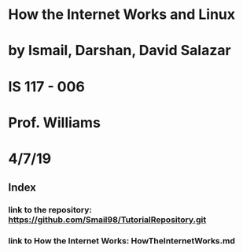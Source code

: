 # How the Internet Works and Linux
# by Ismail, Darshan, David Salazar
# IS 117 - 006
# Prof. Williams 
# 4/7/19


## Index 
### link to the repository: https://github.com/Smail98/TutorialRepository.git

### link to How the Internet Works: HowTheInternetWorks.md